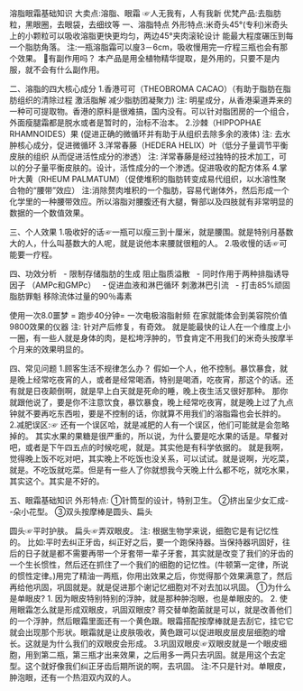 溶脂眼霜基础知识
         大卖点:溶脂、眼霜       ☞人无我有，人有我新
         优梵产品:去脂肪粒，黑眼圈，去眼袋，去细纹等
一、溶脂特点
         外形特点:米奇头45°(专利)米奇头上的小颗粒可以吸收溶脂更快更均匀，两边45°夹肉滚轮设计 能最大程度碾压到每一个脂肪角落。
         注:一瓶溶脂霜可以廋3－6cm，吸收慢用完一疗程三瓶也会有那个效果。
🙅有副作用吗？
       本产品是用全植物精华提取，是外用的，只要不是内服，就不会有什么副作用。
        
二、溶脂的四大核心成分
       1.香港可可（THEOBROMA CACAO）（有助于脂肪在脂肪组织的清除过程 激活脂解 减少脂肪团凝聚力)
       注: 明星成分，从香港渠道弄来的一种可可提取物。香港的原料是很难搞，国内没有。可以针对脂团房的一个组合，外面瘦腿霜都是脱水或者是暂时的，治标不治本。
       2.沙棘（HIPPOPHAE RHAMNOIDES）果           (促进正确的微循环并有助于从组织去除多余的液体)
       注: 去水肿核心成分，促进微循环
       3.洋常春藤（HEDERA HELIX）叶（低分子量调节平衡皮肤的组织 从而促进活性成分的渗透）
       注: 洋常春藤是经过独特的技术加工，可以的分子量平衡皮肤的。设计，活性成分的一个渗透。促进吸收的配方体系
       4.掌叶大黄（RHEUM PALMATUM）（促使堆积的脂肪转变成易代组织，以水溶性聚合物的“腰带”效应）
       注:消除赘肉堆积的一个脂肪，容易代谢体外，然后形成一个化学里的一种腰带效应。所以溶脂对腰腹还有大腿，臀部以及四肢就有非常明显的数据的一个数值效果。

三、个人效果
       1.吸收好的话☞一瓶可以瘦三到十厘米，就是腰围。就是特别月基数大的人，什么叫基数大的人呢，就是说他本来腰就很粗的人。
       2.吸收慢的话☞可能要一疗程。
  
四、功效分析
       - 限制存储脂肪的生成 阻止脂质溢散
       - 同时作用于两种排脂诱导因子 （AMPc和GMPc）
       - 促进血液和淋巴循环 刺激淋巴引流
       - 打击85%顽固脂肪罪魁 移除流体过量的90％毒素

使用一次8.0噩梦 = 跑步40分钟= 一次电极溶脂射频
       在家就能体会到美容院价值9800效果的仪器
       注: 针对产后修复，有奇效。
       就是能最快的让人在一个维度上小一圈，有一些人就是身体的肉，是松垮浮肿的，节食肯定不用我们的米奇头按摩半个月来的效果明显的。

四、常见问题
         1.顾客生活不规律怎么办？
             假如一个人，他不控制。暴饮暴食，就是晚上经常吃夜宵的人，或者是经常喝酒，特别是喝酒，吃夜宵，那这个的话。还有就是日夜颠倒啊，就是早上白天就是死命的睡，晚上夜生活又很好那种。
             那你就跟他说了，要是你不注意饮食，暴饮暴食，晚上经常吃夜宵，就是晚上过了九点钟就不要再吃东西啦，要是不控制的话，你就算不用我们的溶脂霜也会长胖的。
         2.减肥误区:☞
还有一个误区哈，就是减肥的人有一个误区，他们可能就是会忽略掉的。
             其实水果的果糖是很严重的，所以说，为什么要是吃水果的话是。早餐对吧，或者是下午四五点的时候吃呢，就是。其实他是有科学依据的。
             就是我啊，觉得晚上饭不吃对吧，其实晚上不吃饭也没关系，可以试试。就是说啊，光吃菜，就是。不吃饭就吃菜。但是有一些人了你就想我今天晚上什么都不吃，就吃水果，其实这个。其实是不好的。



五、眼霜基础知识
         外形特点: 
         ①针筒型的设计，特别卫生。
         ②挤出呈少女汇成- -朵小花型。
         ③双头按摩棒是圆头、扁头

圆头☞平时护肤。
扁头☞弄双眼皮。
注:  根据生物学来说，细胞它是有记忆性的。
比如:平时去纠正牙齿，纠正好之后，要一个跑保持器。当保持器巩固好，往后的日子就是都不需要再带一个牙套带一辈子牙套，其实就是改变了我们的牙齿的一个生长惯性，然后还在抓住了一个我们的细胞的记忆性。(牛顿第一定律，所说的惯性定律。)用完了精油一两瓶，你用出效果之后，你觉得那个效果满意了，然后再给他巩固，巩固就是。就是促进那个谢记忆细胞对不对去加以巩固。
①为什么是单眼皮?
      1. 因为眼皮特别特别的浮肿，就是那种肿泡眼，也是单眼皮的。
      2. 使用眼霜怎么就是形成双眼皮，巩固双眼皮?
      蒋交替单胞菌就是可以，就是改善他们的一个浮肿，然后眼霜里面还有一个黄色跟。眼霜搭配按摩棒就是去刮它，挂它它就会出现那个形状。眼霜就是让皮肤吸收，黄色跟可以促进眼皮层皮层细胞的增长。这就是为什么我们的双眼皮会形成。
      3.巩固双眼皮☞双眼皮就是一个眼皮细胞，用到第二瓶，第三瓶才出来效果，之后用多一两只去巩固。就是用这个去定型。这个就好像我们纠正牙齿后期所说的啊，去巩固。
      注:不只是针对。单眼皮，肿泡眼，还有一个热泪双内双的人。
